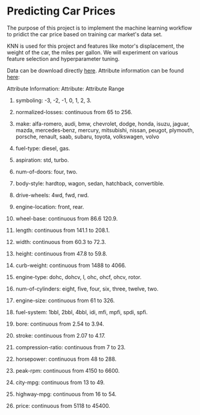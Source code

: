 # Predicting Car Prices

The purpose of this project is to implement the machine learning workflow to pridict the car price based on training car market's data set. 

KNN is used for this project and features like motor's displacement, the weight of the car, the miles per gallon. We will experiment on various feature selection and hyperparameter tuning.

Data can be download directly [here](https://archive.ics.uci.edu/ml/machine-learning-databases/autos/imports-85.data). Attribute information can be found [here](https://archive.ics.uci.edu/ml/datasets/automobile):

Attribute Information:
Attribute: Attribute Range

1. symboling: -3, -2, -1, 0, 1, 2, 3.
2. normalized-losses: continuous from 65 to 256.
3. make: alfa-romero, audi, bmw, chevrolet, dodge, honda, isuzu, jaguar, mazda, mercedes-benz, mercury, mitsubishi, nissan, peugot, plymouth, porsche, renault, saab, subaru, toyota, volkswagen, volvo

4. fuel-type: diesel, gas.
5. aspiration: std, turbo.
6. num-of-doors: four, two.
7. body-style: hardtop, wagon, sedan, hatchback, convertible.
8. drive-wheels: 4wd, fwd, rwd.
9. engine-location: front, rear.
10. wheel-base: continuous from 86.6 120.9.
11. length: continuous from 141.1 to 208.1.
12. width: continuous from 60.3 to 72.3.
13. height: continuous from 47.8 to 59.8.
14. curb-weight: continuous from 1488 to 4066.
15. engine-type: dohc, dohcv, l, ohc, ohcf, ohcv, rotor.
16. num-of-cylinders: eight, five, four, six, three, twelve, two.
17. engine-size: continuous from 61 to 326.
18. fuel-system: 1bbl, 2bbl, 4bbl, idi, mfi, mpfi, spdi, spfi.
19. bore: continuous from 2.54 to 3.94.
20. stroke: continuous from 2.07 to 4.17.
21. compression-ratio: continuous from 7 to 23.
22. horsepower: continuous from 48 to 288.
23. peak-rpm: continuous from 4150 to 6600.
24. city-mpg: continuous from 13 to 49.
25. highway-mpg: continuous from 16 to 54.
26. price: continuous from 5118 to 45400.
